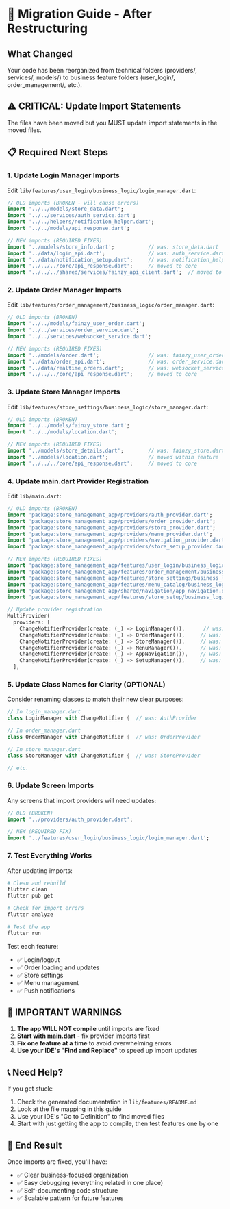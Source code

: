 # 🔄 Migration Guide - After Restructuring

## What Changed
Your code has been reorganized from technical folders (providers/, services/, models/) 
to business feature folders (user_login/, order_management/, etc.).

## ⚠️ CRITICAL: Update Import Statements
The files have been moved but you MUST update import statements in the moved files.

## 📋 Required Next Steps

### 1. Update Login Manager Imports
Edit `lib/features/user_login/business_logic/login_manager.dart`:

```dart
// OLD imports (BROKEN - will cause errors)
import '../../models/store_data.dart';
import '../../services/auth_service.dart';
import '../../helpers/notification_helper.dart';
import '../../models/api_response.dart';

// NEW imports (REQUIRED FIXES)
import '../models/store_info.dart';           // was: store_data.dart
import '../data/login_api.dart';              // was: auth_service.dart  
import '../data/notification_setup.dart';     // was: notification_helper.dart
import '../../../core/api_response.dart';     // moved to core
import '../../../shared/services/fainzy_api_client.dart';  // moved to shared
```

### 2. Update Order Manager Imports  
Edit `lib/features/order_management/business_logic/order_manager.dart`:

```dart
// OLD imports (BROKEN)
import '../../models/fainzy_user_order.dart';
import '../../services/order_service.dart';
import '../../services/websocket_service.dart';

// NEW imports (REQUIRED FIXES)
import '../models/order.dart';                // was: fainzy_user_order.dart
import '../data/order_api.dart';              // was: order_service.dart
import '../data/realtime_orders.dart';        // was: websocket_service.dart
import '../../../core/api_response.dart';     // moved to core
```

### 3. Update Store Manager Imports
Edit `lib/features/store_settings/business_logic/store_manager.dart`:

```dart
// OLD imports (BROKEN)
import '../../models/fainzy_store.dart';
import '../../models/location.dart';

// NEW imports (REQUIRED FIXES)  
import '../models/store_details.dart';        // was: fainzy_store.dart
import '../models/location.dart';             // moved within feature
import '../../../core/api_response.dart';     // moved to core
```

### 4. Update main.dart Provider Registration
Edit `lib/main.dart`:

```dart
// OLD imports (BROKEN)
import 'package:store_management_app/providers/auth_provider.dart';
import 'package:store_management_app/providers/order_provider.dart';
import 'package:store_management_app/providers/store_provider.dart';
import 'package:store_management_app/providers/menu_provider.dart';
import 'package:store_management_app/providers/navigation_provider.dart';
import 'package:store_management_app/providers/store_setup_provider.dart';

// NEW imports (REQUIRED FIXES)
import 'package:store_management_app/features/user_login/business_logic/login_manager.dart';
import 'package:store_management_app/features/order_management/business_logic/order_manager.dart';
import 'package:store_management_app/features/store_settings/business_logic/store_manager.dart';
import 'package:store_management_app/features/menu_catalog/business_logic/menu_manager.dart';
import 'package:store_management_app/shared/navigation/app_navigation.dart';
import 'package:store_management_app/features/store_setup/business_logic/setup_manager.dart';

// Update provider registration
MultiProvider(
  providers: [
    ChangeNotifierProvider(create: (_) => LoginManager()),      // was: AuthProvider
    ChangeNotifierProvider(create: (_) => OrderManager()),     // was: OrderProvider
    ChangeNotifierProvider(create: (_) => StoreManager()),     // was: StoreProvider
    ChangeNotifierProvider(create: (_) => MenuManager()),      // was: MenuProvider
    ChangeNotifierProvider(create: (_) => AppNavigation()),    // was: NavigationProvider
    ChangeNotifierProvider(create: (_) => SetupManager()),     // was: StoreSetupProvider
  ],
```

### 5. Update Class Names for Clarity (OPTIONAL)
Consider renaming classes to match their new clear purposes:

```dart
// In login_manager.dart
class LoginManager with ChangeNotifier {  // was: AuthProvider

// In order_manager.dart  
class OrderManager with ChangeNotifier {  // was: OrderProvider

// In store_manager.dart
class StoreManager with ChangeNotifier {  // was: StoreProvider

// etc.
```

### 6. Update Screen Imports
Any screens that import providers will need updates:

```dart
// OLD (BROKEN)
import '../providers/auth_provider.dart';

// NEW (REQUIRED FIX)
import '../features/user_login/business_logic/login_manager.dart';
```

### 7. Test Everything Works
After updating imports:

```bash
# Clean and rebuild
flutter clean
flutter pub get

# Check for import errors
flutter analyze

# Test the app
flutter run
```

Test each feature:
- ✅ Login/logout
- ✅ Order loading and updates  
- ✅ Store settings
- ✅ Menu management
- ✅ Push notifications

## 🚨 IMPORTANT WARNINGS

1. **The app WILL NOT compile** until imports are fixed
2. **Start with main.dart** - fix provider imports first
3. **Fix one feature at a time** to avoid overwhelming errors
4. **Use your IDE's "Find and Replace"** to speed up import updates

## 📞 Need Help?
If you get stuck:
1. Check the generated documentation in `lib/features/README.md`
2. Look at the file mapping in this guide
3. Use your IDE's "Go to Definition" to find moved files
4. Start with just getting the app to compile, then test features one by one

## 🎯 End Result
Once imports are fixed, you'll have:
- ✅ Clear business-focused organization
- ✅ Easy debugging (everything related in one place)
- ✅ Self-documenting code structure
- ✅ Scalable pattern for future features
